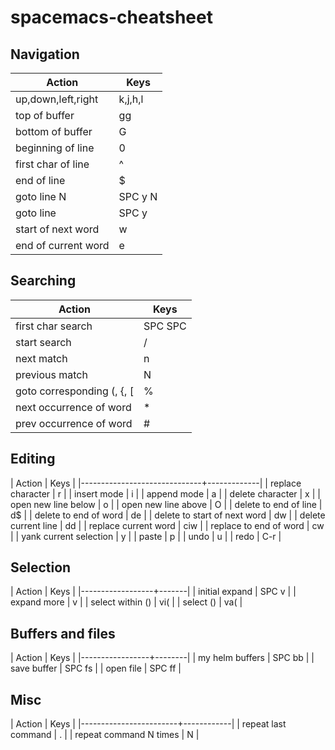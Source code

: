 # spacemacs-cheatsheet

## Navigation

| Action                     | Keys    |
|----------------------------|---------|
| up,down,left,right         | k,j,h,l |
| top of buffer              | gg      |
| bottom of buffer           | G       |
| beginning of line          | 0       |
| first char of line         | ^       |
| end of line                | $       |
| goto line N                | SPC y N |
| goto line                  | SPC y   |
| start of next word         | w       |
| end of current word        | e       |

## Searching

| Action                     | Keys      |
|----------------------------|-----------|
| first char search          | SPC SPC   |
| start search               | /<string> |
| next match                 | n         |
| previous match             | N         |
| goto corresponding (, {, [ | %         |
| next occurrence of word    | *         |
| prev occurrence of word    | #         |


## Editing

| Action                       | Keys        |
|------------------------------+-------------|
| replace character            | r<new char> |
| insert mode                  | i           |
| append mode                  | a           |
| delete character             | x           |
| open new line below          | o           |
| open new line above          | O           |
| delete to end of line        | d$          |
| delete to end of word        | de          |
| delete to start of next word | dw          |
| delete current line          | dd          |
| replace current word         | ciw         |
| replace to end of word       | cw          |
| yank current selection       | y           |
| paste                        | p           |
| undo                         | u           |
| redo                         | C-r         |

## Selection

| Action           | Keys  |
|------------------+-------|
| initial expand   | SPC v |
| expand more      | v     |
| select within () | vi(   |
| select ()        | va(   |

## Buffers and files

| Action          | Keys   |
|-----------------+--------|
| my helm buffers | SPC bb |
| save buffer     | SPC fs |
| open file       | SPC ff |

## Misc

| Action                 | Keys       |
|------------------------+------------|
| repeat last command    | .          |
| repeat command N times | N<command> |
